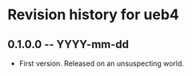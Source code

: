 # Revision history for ueb4

## 0.1.0.0 -- YYYY-mm-dd

* First version. Released on an unsuspecting world.

